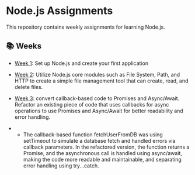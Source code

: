 # Node.js Assignments

This repository contains weekly assignments for learning Node.js.

## 📚 Weeks
- [Week 1](./Week-1): Set up Node.js and create your first application

- [Week 2](./Week-2): Utilize Node.js core modules such as File System, Path, and HTTP to create a simple file management tool that can create, read, and delete files.

- [Week 3](./Week-3): convert callback-based code to Promises and Async/Await.
Refactor an existing piece of code that uses callbacks for async operations to use Promises and Async/Await for better readability and error handling.
- - The callback-based function fetchUserFromDB was using setTimeout to simulate a database fetch and handled errors via callback parameters. In the refactored version, the function returns a Promise, and the asynchronous call is handled using async/await, making the code more readable and maintainable, and separating error handling using try...catch.


